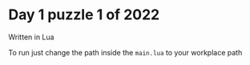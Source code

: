 # Day 1 puzzle 1 of 2022
Written in Lua

To run just change the path inside the ``main.lua`` to your workplace path
